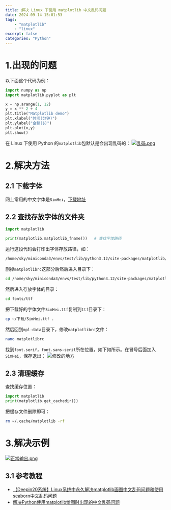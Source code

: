 ```yaml
---
title: 解决 Linux 下使用 matplotlib 中文乱码问题
date: 2024-09-14 15:01:53
tags:
    - "matplotlib"
    - "linux"
excerpt: false
categories: "Python"
---
```



# 1.出现的问题

以下面这个代码为例：
```Python
import numpy as np
import matplotlib.pyplot as plt

x = np.arange(1, 12)
y = x ** 2 + 4
plt.title("Matplotlib demo")
plt.xlabel("时间(分钟)")
plt.ylabel("金额($)")
plt.plot(x,y)
plt.show()
```


在 Linux 下使用 Python 的`matplotlib`包默认是会出现乱码的：
[![乱码.png](https://s21.ax1x.com/2024/09/14/pAuEYVI.png)](https://imgse.com/i/pAuEYVI)

# 2.解决方法

## 2.1 下载字体

网上常用的中文字体是`SimHei`，[下载地址](https://github.com/StellarCN/scp_zh/blob/master/fonts/SimHei.ttf)

## 2.2 查找存放字体的文件夹

```Python
import matplotlib
 
print(matplotlib.matplotlib_fname())   # 查找字体路径
```
运行这段代码会打印出字体存放路径，如：
```txt
/home/sky/miniconda3/envs/test/lib/python3.12/site-packages/matplotlib/mpl-data/matplotlibrc
```
删掉`matplotlibrc`这部分后然后进入目录下：
```bash
cd /home/sky/miniconda3/envs/test/lib/python3.12/site-packages/matplotlib/mpl-data/
```

然后进入存放字体的目录：
```bash
cd fonts/ttf 
```

把下载好的字体文件`SimHei.ttf`复制到`ttf`目录下：
```bash
cp ~/下载/SimHei.ttf .  
```

然后回到`mpl-data`目录下，修改`matplotlibrc`文件：
```bash
nano matplotlibrc
```

找到`font.serif`，`font.sans-serif`所在位置，如下如所示。在冒号后面加入`SimHei`，保存退出：
![修改的地方](https://ask.qcloudimg.com/http-save/7111610/0607e838f2d09fae745de8c5950949ef.png)

## 2.3 清理缓存

查找缓存位置：
```Python
import matplotlib    
print(matplotlib.get_cachedir())
```

把缓存文件删除即可：
```bash
rm ~/.cache/matplotlib -rf
```

# 3.解决示例

[![正常输出.png](https://s21.ax1x.com/2024/09/14/pAuERiV.png)](https://imgse.com/i/pAuERiV)


## 3.1 参考教程

- [【Deepin20系统】Linux系统中永久解决matplotlib画图中文乱码问题和使用seaborn中文乱码问题](https://developer.aliyun.com/article/1577567)
- [解决Python使用matplotlib绘图时出现的中文乱码问题](https://cloud.tencent.com/developer/article/1877673)
